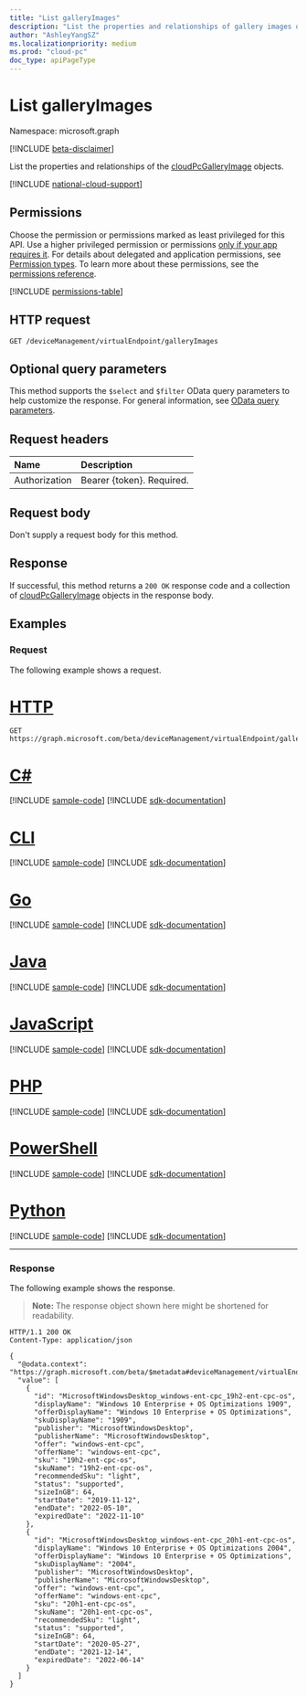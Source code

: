 ```yaml
---
title: "List galleryImages"
description: "List the properties and relationships of gallery images of the organization."
author: "AshleyYangSZ"
ms.localizationpriority: medium
ms.prod: "cloud-pc"
doc_type: apiPageType
---
```


# List galleryImages

Namespace: microsoft.graph

[!INCLUDE [beta-disclaimer](../../includes/beta-disclaimer.md)]

List the properties and relationships of the [cloudPcGalleryImage](../resources/cloudpcgalleryimage.md) objects.

[!INCLUDE [national-cloud-support](../../includes/global-us.md)]

## Permissions

Choose the permission or permissions marked as least privileged for this API. Use a higher privileged permission or permissions [only if your app requires it](/graph/permissions-overview#best-practices-for-using-microsoft-graph-permissions). For details about delegated and application permissions, see [Permission types](/graph/permissions-overview#permission-types). To learn more about these permissions, see the [permissions reference](/graph/permissions-reference).

<!-- { "blockType": "permissions", "name": "virtualendpoint_list_galleryimages" } -->
[!INCLUDE [permissions-table](../includes/permissions/virtualendpoint-list-galleryimages-permissions.md)]

## HTTP request

<!-- {
  "blockType": "ignored"
}
-->

``` http
GET /deviceManagement/virtualEndpoint/galleryImages
```

## Optional query parameters

This method supports the `$select` and `$filter` OData query parameters to help customize the response. For general information, see [OData query parameters](/graph/query-parameters).

## Request headers

| Name          | Description               |
| :------------ | :------------------------ |
| Authorization | Bearer {token}. Required. |

## Request body

Don't supply a request body for this method.

## Response

If successful, this method returns a `200 OK` response code and a collection of [cloudPcGalleryImage](../resources/cloudpcgalleryimage.md) objects in the response body.

## Examples

### Request

The following example shows a request.

# [HTTP](#tab/http)
<!-- {
  "blockType": "request",
  "name": "list_cloudpcgalleryimage"
}
-->
``` http
GET https://graph.microsoft.com/beta/deviceManagement/virtualEndpoint/galleryImages
```

# [C#](#tab/csharp)
[!INCLUDE [sample-code](../includes/snippets/csharp/list-cloudpcgalleryimage-csharp-snippets.md)]
[!INCLUDE [sdk-documentation](../includes/snippets/snippets-sdk-documentation-link.md)]

# [CLI](#tab/cli)
[!INCLUDE [sample-code](../includes/snippets/cli/list-cloudpcgalleryimage-cli-snippets.md)]
[!INCLUDE [sdk-documentation](../includes/snippets/snippets-sdk-documentation-link.md)]

# [Go](#tab/go)
[!INCLUDE [sample-code](../includes/snippets/go/list-cloudpcgalleryimage-go-snippets.md)]
[!INCLUDE [sdk-documentation](../includes/snippets/snippets-sdk-documentation-link.md)]

# [Java](#tab/java)
[!INCLUDE [sample-code](../includes/snippets/java/list-cloudpcgalleryimage-java-snippets.md)]
[!INCLUDE [sdk-documentation](../includes/snippets/snippets-sdk-documentation-link.md)]

# [JavaScript](#tab/javascript)
[!INCLUDE [sample-code](../includes/snippets/javascript/list-cloudpcgalleryimage-javascript-snippets.md)]
[!INCLUDE [sdk-documentation](../includes/snippets/snippets-sdk-documentation-link.md)]

# [PHP](#tab/php)
[!INCLUDE [sample-code](../includes/snippets/php/list-cloudpcgalleryimage-php-snippets.md)]
[!INCLUDE [sdk-documentation](../includes/snippets/snippets-sdk-documentation-link.md)]

# [PowerShell](#tab/powershell)
[!INCLUDE [sample-code](../includes/snippets/powershell/list-cloudpcgalleryimage-powershell-snippets.md)]
[!INCLUDE [sdk-documentation](../includes/snippets/snippets-sdk-documentation-link.md)]

# [Python](#tab/python)
[!INCLUDE [sample-code](../includes/snippets/python/list-cloudpcgalleryimage-python-snippets.md)]
[!INCLUDE [sdk-documentation](../includes/snippets/snippets-sdk-documentation-link.md)]

---

### Response

The following example shows the response.

>**Note:** The response object shown here might be shortened for readability.
<!-- {
  "blockType": "response",
  "truncated": true,
  "@odata.type": "Collection(microsoft.graph.cloudPcGalleryImage)"
}
-->

``` http
HTTP/1.1 200 OK
Content-Type: application/json

{
  "@odata.context": "https://graph.microsoft.com/beta/$metadata#deviceManagement/virtualEndpoint/galleryImages",
  "value": [
    {
      "id": "MicrosoftWindowsDesktop_windows-ent-cpc_19h2-ent-cpc-os",
      "displayName": "Windows 10 Enterprise + OS Optimizations 1909",
      "offerDisplayName": "Windows 10 Enterprise + OS Optimizations",
      "skuDisplayName": "1909",
      "publisher": "MicrosoftWindowsDesktop",
      "publisherName": "MicrosoftWindowsDesktop",
      "offer": "windows-ent-cpc",
      "offerName": "windows-ent-cpc",
      "sku": "19h2-ent-cpc-os",
      "skuName": "19h2-ent-cpc-os",
      "recommendedSku": "light",
      "status": "supported",
      "sizeInGB": 64,
      "startDate": "2019-11-12",
      "endDate": "2022-05-10",
      "expiredDate": "2022-11-10"
    },
    {
      "id": "MicrosoftWindowsDesktop_windows-ent-cpc_20h1-ent-cpc-os",
      "displayName": "Windows 10 Enterprise + OS Optimizations 2004",
      "offerDisplayName": "Windows 10 Enterprise + OS Optimizations",
      "skuDisplayName": "2004",
      "publisher": "MicrosoftWindowsDesktop",
      "publisherName": "MicrosoftWindowsDesktop",
      "offer": "windows-ent-cpc",
      "offerName": "windows-ent-cpc",
      "sku": "20h1-ent-cpc-os",
      "skuName": "20h1-ent-cpc-os",
      "recommendedSku": "light",
      "status": "supported",
      "sizeInGB": 64,
      "startDate": "2020-05-27",
      "endDate": "2021-12-14",
      "expiredDate": "2022-06-14"
    }
  ]
}
```
